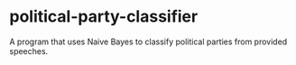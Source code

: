 # political-party-classifier
A program that uses Naive Bayes to classify political parties from provided speeches.
